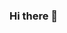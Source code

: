 ### Hi there 👋

<!--
**lin-zheng-uk/lin-zheng-uk** is a ✨ _special_ ✨ repository because its `README.md` (this file) appears on your GitHub profile.

Here are some ideas to get you started:

- 🔭 I’m a researcher.
- 🌱 My interests are the application of AI, machine learning, and data science in the building sector.
- 👯 Building Energy, Carbon emissions, Occupant behaviour etc.
- 📫 To reach me: lin.z@ucl.ac.uk 

-->
